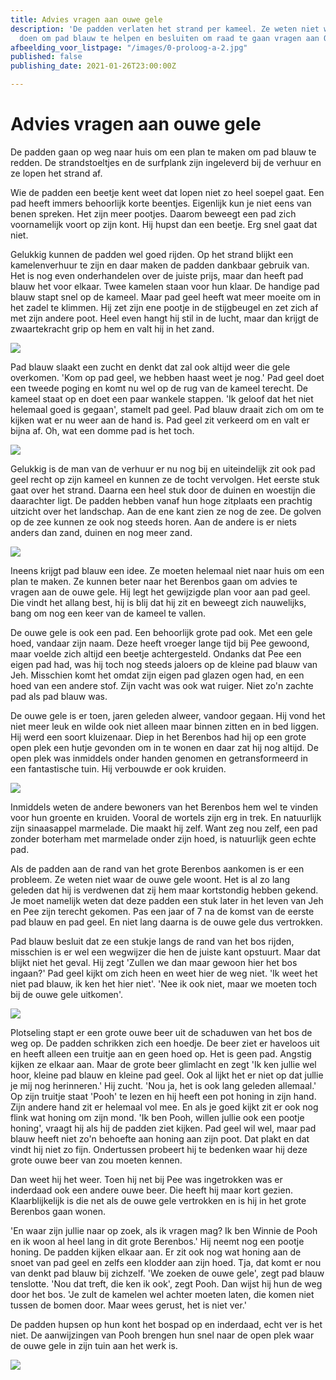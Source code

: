 ```yaml
---
title: Advies vragen aan ouwe gele
description: 'De padden verlaten het strand per kameel. Ze weten niet wat ze moeten
  doen om pad blauw te helpen en besluiten om raad te gaan vragen aan Ouwe Gele. '
afbeelding_voor_listpage: "/images/0-proloog-a-2.jpg"
published: false
publishing_date: 2021-01-26T23:00:00Z

---
```

# Advies vragen aan ouwe gele

De padden gaan op weg naar huis om een plan te maken om pad blauw te redden. De strandstoeltjes en de surfplank zijn ingeleverd bij de verhuur en ze lopen het strand af.

Wie de padden een beetje kent weet dat lopen niet zo heel soepel gaat. Een pad heeft immers behoorlijk korte beentjes. Eigenlijk kun je niet eens van benen spreken. Het zijn meer pootjes. Daarom beweegt een pad zich voornamelijk voort op zijn kont. Hij hupst dan een beetje. Erg snel gaat dat niet.

Gelukkig kunnen de padden wel goed rijden. Op het strand blijkt een kamelenverhuur te zijn en daar maken de padden dankbaar gebruik van. Het is nog even onderhandelen over de juiste prijs, maar dan heeft pad blauw het voor elkaar. Twee kamelen staan voor hun klaar. De handige pad blauw stapt snel op de kameel. Maar pad geel heeft wat meer moeite om in het zadel te klimmen. Hij zet zijn ene pootje in de stijgbeugel en zet zich af met zijn andere poot. Heel even hangt hij stil in de lucht, maar dan krijgt de zwaartekracht grip op hem en valt hij in het zand.

![](/images/1-pad-valt-van-kameel-a.jpg)

Pad blauw slaakt een zucht en denkt dat zal ook altijd weer die gele overkomen. 'Kom op pad geel, we hebben haast weet je nog.' Pad geel doet een tweede poging en komt nu wel op de rug van de kameel terecht. De kameel staat op en doet een paar wankele stappen. 'Ik geloof dat het niet helemaal goed is gegaan', stamelt pad geel. Pad blauw draait zich om om te kijken wat er nu weer aan de hand is. Pad geel zit verkeerd om en valt er bijna af. Oh, wat een domme pad is het toch.

![](/images/2-pad-achterste-voren-a.jpg)

Gelukkig is de man van de verhuur er nu nog bij en uiteindelijk zit ook pad geel recht op zijn kameel en kunnen ze de tocht vervolgen. Het eerste stuk gaat over het strand. Daarna een heel stuk door de duinen en woestijn die daarachter ligt. De padden hebben vanaf hun hoge zitplaats een prachtig uitzicht over het landschap. Aan de ene kant zien ze nog de zee. De golven op de zee kunnen ze ook nog steeds horen. Aan de andere is er niets anders dan zand, duinen en nog meer zand.

![](/images/3-kamelen-karavaan-a.jpg)

Ineens krijgt pad blauw een idee. Ze moeten helemaal niet naar huis om een plan te maken. Ze kunnen beter naar het Berenbos gaan om advies te vragen aan de ouwe gele. Hij legt het gewijzigde plan voor aan pad geel. Die vindt het allang best, hij is blij dat hij zit en beweegt zich nauwelijks, bang om nog een keer van de kameel te vallen.

De ouwe gele is ook een pad. Een behoorlijk grote pad ook. Met een gele hoed, vandaar zijn naam. Deze heeft vroeger lange tijd bij Pee gewoond, maar voelde zich altijd een beetje achtergesteld. Ondanks dat Pee een eigen pad had, was hij toch nog steeds jaloers op de kleine pad blauw van Jeh. Misschien komt het omdat zijn eigen pad glazen ogen had, en een hoed van een andere stof. Zijn vacht was ook wat ruiger. Niet zo'n zachte pad als pad blauw was.

De ouwe gele is er toen, jaren geleden alweer, vandoor gegaan. Hij vond het niet meer leuk en wilde ook niet alleen maar binnen zitten en in bed liggen. Hij werd een soort kluizenaar. Diep in het Berenbos had hij op een grote open plek een hutje gevonden om in te wonen en daar zat hij nog altijd. De open plek was inmiddels onder handen genomen en getransformeerd in een fantastische tuin. Hij verbouwde er ook kruiden.

![](/images/4-ouwe-gele-in-de-moestuin-a.jpg)

Inmiddels weten de andere bewoners van het Berenbos hem wel te vinden voor hun  groente en kruiden. Vooral de wortels zijn erg in trek. En natuurlijk zijn sinaasappel marmelade. Die maakt hij zelf. Want zeg nou zelf, een pad zonder boterham met marmelade onder zijn hoed, is natuurlijk geen echte pad.

Als de padden aan de rand van het grote Berenbos aankomen is er een probleem. Ze weten niet waar de ouwe gele woont. Het is al zo lang geleden dat hij is verdwenen dat zij hem maar kortstondig hebben gekend. Je moet namelijk weten dat deze padden een stuk later in het leven van Jeh en Pee zijn terecht gekomen. Pas een jaar of 7 na de komst van de eerste pad blauw en pad geel. En niet lang daarna is de ouwe gele dus vertrokken.

Pad blauw besluit dat ze een stukje langs de rand van het bos rijden, misschien is er wel een wegwijzer die hen de juiste kant opstuurt. Maar dat blijkt niet het geval. Hij zegt 'Zullen we dan maar gewoon hier het bos ingaan?' Pad geel kijkt om zich heen en weet hier de weg niet. 'Ik weet het niet pad blauw, ik ken het hier niet'. 'Nee ik ook niet, maar we moeten toch bij de ouwe gele uitkomen'.

![](/images/5-pad-en-pad-en-pooh-a.jpg)

Plotseling stapt er een grote ouwe beer uit de schaduwen van het bos de weg op. De padden schrikken zich een hoedje. De beer ziet er haveloos uit en heeft alleen een truitje aan en geen hoed op. Het is geen pad. Angstig kijken ze elkaar aan. Maar de grote beer glimlacht en zegt 'Ik ken jullie wel hoor, kleine pad blauw en kleine pad geel. Ook al lijkt het er niet op dat jullie je mij nog herinneren.' Hij zucht. 'Nou ja, het is ook lang geleden allemaal.' Op zijn truitje staat 'Pooh' te lezen en hij heeft een pot honing in zijn hand. Zijn andere hand zit er helemaal vol mee. En als je goed kijkt zit er ook nog flink wat honing om zijn mond. 'Ik ben Pooh, willen jullie ook een pootje honing', vraagt hij als hij de padden ziet kijken. Pad geel wil wel, maar pad blauw heeft niet zo'n behoefte aan honing aan zijn poot. Dat plakt en dat vindt hij niet zo fijn. Ondertussen probeert hij te bedenken waar hij deze grote ouwe beer van zou moeten kennen.

Dan weet hij het weer. Toen hij net bij Pee was ingetrokken was er inderdaad ook een andere ouwe beer. Die heeft hij maar kort gezien. Klaarblijkelijk is die net als de ouwe gele vertrokken en is hij in het grote Berenbos gaan wonen.

'En waar zijn jullie naar op zoek, als ik vragen mag? Ik ben Winnie de Pooh en ik woon al heel lang in dit grote Berenbos.' Hij neemt nog een pootje honing. De padden kijken elkaar aan. Er zit ook nog wat honing aan de snoet van pad geel en zelfs een klodder aan zijn hoed. Tja, dat komt er nou van denkt pad blauw bij zichzelf. 'We zoeken de ouwe gele', zegt pad blauw tenslotte. 'Nou dat treft, die ken ik ook', zegt Pooh. Dan wijst hij hun de weg door het bos. 'Je zult de kamelen wel achter moeten laten, die komen niet tussen de bomen door. Maar wees gerust, het is niet ver.'

De padden hupsen op hun kont het bospad op en inderdaad, echt ver is het niet. De aanwijzingen van Pooh brengen hun snel naar de open plek waar de ouwe gele in zijn tuin aan het werk is.

![](/images/6-pad-en-pad-ouwe-gele-a.jpg)